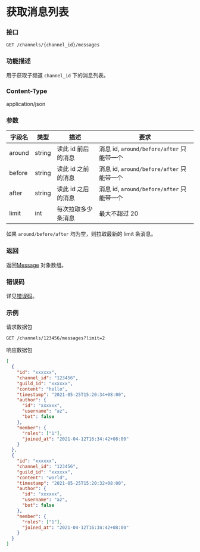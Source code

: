 # 获取消息列表

### 接口

`GET /channels/{channel_id}/messages`

### 功能描述

用于获取子频道 `channel_id` 下的消息列表。

### Content-Type

application/json

### 参数

| 字段名 | 类型   | 描述               | 要求                                    |
| ------ | ------ | ------------------ | --------------------------------------- |
| around | string | 读此 id 前后的消息 | 消息 id, `around/before/after` 只能带一个 |
| before | string | 读此 id 之前的消息 | 消息 id, `around/before/after` 只能带一个 |
| after  | string | 读此 id 之后的消息 | 消息 id, `around/before/after` 只能带一个 |
| limit  | int    | 每次拉取多少条消息 | 最大不超过 20                           |

如果 `around/before/after` 均为空，则拉取最新的 limit 条消息。

### 返回

返回[Message](model.md#message) 对象数组。

### 错误码

详见[错误码](../error/error.md)。

### 示例

请求数据包

```http
GET /channels/123456/messages?limit=2
```

响应数据包

```json
[
  {
    "id": "xxxxxx",
    "channel_id": "123456",
    "guild_id": "xxxxxx",
    "content": "hello",
    "timestamp": "2021-05-25T15:20:34+08:00",
    "author": {
      "id": "xxxxxx",
      "username": "az",
      "bot": false
    },
    "member": {
      "roles": ["1"],
      "joined_at": "2021-04-12T16:34:42+08:00"
    }
  },
  {
    "id": "xxxxxx",
    "channel_id": "123456",
    "guild_id": "xxxxxx",
    "content": "world",
    "timestamp": "2021-05-25T15:20:32+08:00",
    "author": {
      "id": "xxxxxx",
      "username": "az",
      "bot": false
    },
    "member": {
      "roles": ["1"],
      "joined_at": "2021-04-12T16:34:42+08:00"
    }
  }
]
```
